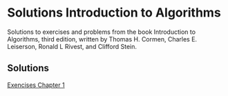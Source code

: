 # Solutions Introduction to Algorithms

Solutions to exercises and problems from the book Introduction to Algorithms, third edition, written by Thomas H. Cormen, Charles E. Leiserson, Ronald L Rivest, and Clifford Stein.

## Solutions

[Exencises Chapter 1](chapter-01/solutions-exercises-chapter-01.md)
